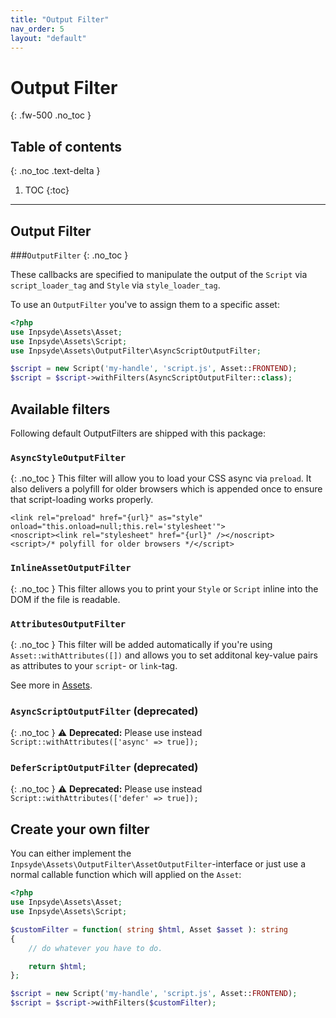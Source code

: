 ```yaml
---
title: "Output Filter"
nav_order: 5
layout: "default"
---
```

# Output Filter
{: .fw-500 .no_toc }
## Table of contents
{: .no_toc .text-delta }
1. TOC
{:toc}
---

## Output Filter
###`OutputFilter`
{: .no_toc }

These callbacks are specified to manipulate the output of the `Script` via `script_loader_tag` and `Style`
via `style_loader_tag`.

To use an `OutputFilter` you've to assign them to a specific asset:

```php
<?php
use Inpsyde\Assets\Asset;
use Inpsyde\Assets\Script;
use Inpsyde\Assets\OutputFilter\AsyncScriptOutputFilter;

$script = new Script('my-handle', 'script.js', Asset::FRONTEND);
$script = $script->withFilters(AsyncScriptOutputFilter::class);
```

## Available filters

Following default OutputFilters are shipped with this package:

### `AsyncStyleOutputFilter`
{: .no_toc }
This filter will allow you to load your CSS async via `preload`. It also delivers a polyfill for older browsers which is
appended once to ensure that script-loading works properly.

```
<link rel="preload" href="{url}" as="style" onload="this.onload=null;this.rel='stylesheet'">
<noscript><link rel="stylesheet" href="{url}" /></noscript>
<script>/* polyfill for older browsers */</script>
```

### `InlineAssetOutputFilter`
{: .no_toc }
This filter allows you to print your `Style` or `Script` inline into the DOM if the file is readable.

### `AttributesOutputFilter`
{: .no_toc }
This filter will be added automatically if you're using `Asset::withAttributes([])` and allows you to set additonal
key-value pairs as attributes to your `script`- or `link`-tag.

See more in [Assets](./assets.md).

### `AsyncScriptOutputFilter` (deprecated)
{: .no_toc }
:warning: **Deprecated:** Please use instead `Script::withAttributes(['async' => true]);`

### `DeferScriptOutputFilter`  (deprecated)
{: .no_toc }
:warning: **Deprecated:** Please use instead `Script::withAttributes(['defer' => true]);`

## Create your own filter

You can either implement the `Inpsyde\Assets\OutputFilter\AssetOutputFilter`-interface or just use a normal callable
function which will applied on the `Asset`:

```php
<?php
use Inpsyde\Assets\Asset;
use Inpsyde\Assets\Script;

$customFilter = function( string $html, Asset $asset ): string
{
    // do whatever you have to do.

    return $html;
};

$script = new Script('my-handle', 'script.js', Asset::FRONTEND);
$script = $script->withFilters($customFilter);
```
